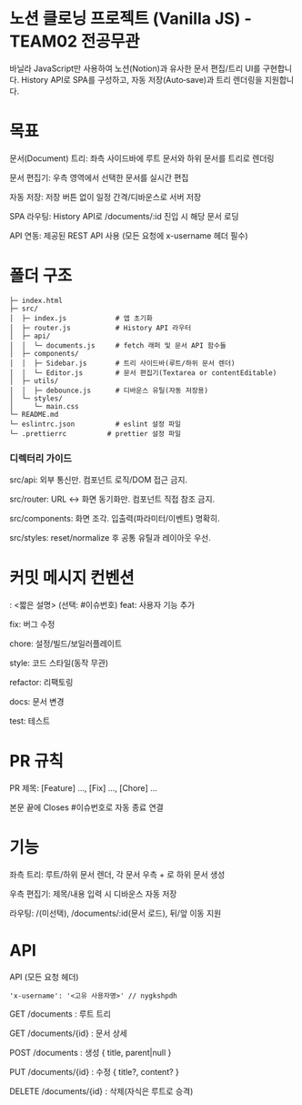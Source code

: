 # 노션 클로닝 프로젝트 (Vanilla JS) - TEAM02 전공무관

바닐라 JavaScript만 사용하여 노션(Notion)과 유사한 문서 편집/트리 UI를 구현합니다. History API로 SPA를 구성하고, 자동 저장(Auto‑save)과 트리 렌더링을 지원합니다.



# 목표

문서(Document) 트리: 좌측 사이드바에 루트 문서와 하위 문서를 트리로 렌더링

문서 편집기: 우측 영역에서 선택한 문서를 실시간 편집

자동 저장: 저장 버튼 없이 일정 간격/디바운스로 서버 저장

SPA 라우팅: History API로 /documents/:id 진입 시 해당 문서 로딩

API 연동: 제공된 REST API 사용 (모든 요청에 x-username 헤더 필수)



# 폴더 구조
```
├─ index.html
├─ src/
│  ├─ index.js            # 앱 초기화
│  ├─ router.js           # History API 라우터
│  ├─ api/
│  │  └─ documents.js     # fetch 래퍼 및 문서 API 함수들
│  ├─ components/
│  │  ├─ Sidebar.js       # 트리 사이드바(루트/하위 문서 렌더)
│  │  └─ Editor.js        # 문서 편집기(Textarea or contentEditable)
│  ├─ utils/
│  │  ├─ debounce.js      # 디바운스 유틸(자동 저장용)
│  └─ styles/
│     └─ main.css
└─ README.md
└─ eslintrc.json          # eslint 설정 파일
└─ .prettierrc          # prettier 설정 파일

```
### 디렉터리 가이드
src/api: 외부 통신만. 컴포넌트 로직/DOM 접근 금지.

src/router: URL ↔ 화면 동기화만. 컴포넌트 직접 참조 금지.

src/components: 화면 조각. 입출력(파라미터/이벤트) 명확히.

src/styles: reset/normalize 후 공통 유틸과 레이아웃 우선.



# 커밋 메시지 컨벤션
<type>: <짧은 설명> (선택: #이슈번호)
feat: 사용자 기능 추가

fix: 버그 수정

chore: 설정/빌드/보일러플레이트

style: 코드 스타일(동작 무관)

refactor: 리팩토링

docs: 문서 변경

test: 테스트



# PR 규칙
PR 제목: [Feature] ..., [Fix] ..., [Chore] ...

본문 끝에 Closes #이슈번호로 자동 종료 연결

# 기능
좌측 트리: 루트/하위 문서 렌더, 각 문서 우측 + 로 하위 문서 생성

우측 편집기: 제목/내용 입력 시 디바운스 자동 저장

라우팅: /(미선택), /documents/:id(문서 로드), 뒤/앞 이동 지원



# API
API (모든 요청 헤더)

```
'x-username': '<고유 사용자명>' // nygkshpdh
```

GET  /documents                    : 루트 트리

GET  /documents/{id}               : 문서 상세

POST /documents                    : 생성 { title, parent|null }

PUT  /documents/{id}               : 수정 { title?, content? }

DELETE /documents/{id}             : 삭제(자식은 루트로 승격)
